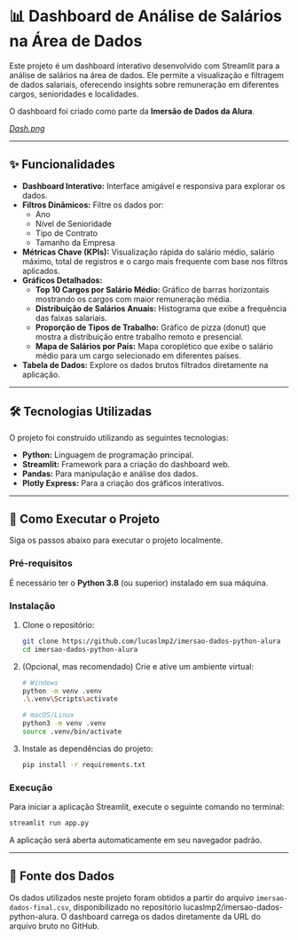 # 📊 Dashboard de Análise de Salários na Área de Dados

Este projeto é um dashboard interativo desenvolvido com Streamlit para a análise de salários na área de dados. Ele permite a visualização e filtragem de dados salariais, oferecendo insights sobre remuneração em diferentes cargos, senioridades e localidades.

O dashboard foi criado como parte da **Imersão de Dados da Alura**.

 
*[Dash.png](https://github.com/lucaslmp2/imersao-dados-python-alura/blob/main/Dash.png)*

---

## ✨ Funcionalidades

- **Dashboard Interativo:** Interface amigável e responsiva para explorar os dados.
- **Filtros Dinâmicos:** Filtre os dados por:
  - Ano
  - Nível de Senioridade
  - Tipo de Contrato
  - Tamanho da Empresa
- **Métricas Chave (KPIs):** Visualização rápida do salário médio, salário máximo, total de registros e o cargo mais frequente com base nos filtros aplicados.
- **Gráficos Detalhados:**
  - **Top 10 Cargos por Salário Médio:** Gráfico de barras horizontais mostrando os cargos com maior remuneração média.
  - **Distribuição de Salários Anuais:** Histograma que exibe a frequência das faixas salariais.
  - **Proporção de Tipos de Trabalho:** Gráfico de pizza (donut) que mostra a distribuição entre trabalho remoto e presencial.
  - **Mapa de Salários por País:** Mapa coroplético que exibe o salário médio para um cargo selecionado em diferentes países.
- **Tabela de Dados:** Explore os dados brutos filtrados diretamente na aplicação.

---

## 🛠️ Tecnologias Utilizadas

O projeto foi construído utilizando as seguintes tecnologias:

- **Python:** Linguagem de programação principal.
- **Streamlit:** Framework para a criação do dashboard web.
- **Pandas:** Para manipulação e análise dos dados.
- **Plotly Express:** Para a criação dos gráficos interativos.

---

## 🚀 Como Executar o Projeto

Siga os passos abaixo para executar o projeto localmente.

### Pré-requisitos

É necessário ter o **Python 3.8** (ou superior) instalado em sua máquina.

### Instalação

1.  Clone o repositório:
    ```bash
    git clone https://github.com/lucaslmp2/imersao-dados-python-alura
    cd imersao-dados-python-alura
    ```

2.  (Opcional, mas recomendado) Crie e ative um ambiente virtual:
    ```bash
    # Windows
    python -m venv .venv
    .\.venv\Scripts\activate
    
    # macOS/Linux
    python3 -m venv .venv
    source .venv/bin/activate
    ```

3.  Instale as dependências do projeto:
    ```bash
    pip install -r requirements.txt
    ```

### Execução

Para iniciar a aplicação Streamlit, execute o seguinte comando no terminal:
```bash
streamlit run app.py
```

A aplicação será aberta automaticamente em seu navegador padrão.

---

## 📄 Fonte dos Dados

Os dados utilizados neste projeto foram obtidos a partir do arquivo `imersao-dados-final.csv`, disponibilizado no repositório lucaslmp2/imersao-dados-python-alura. O dashboard carrega os dados diretamente da URL do arquivo bruto no GitHub.